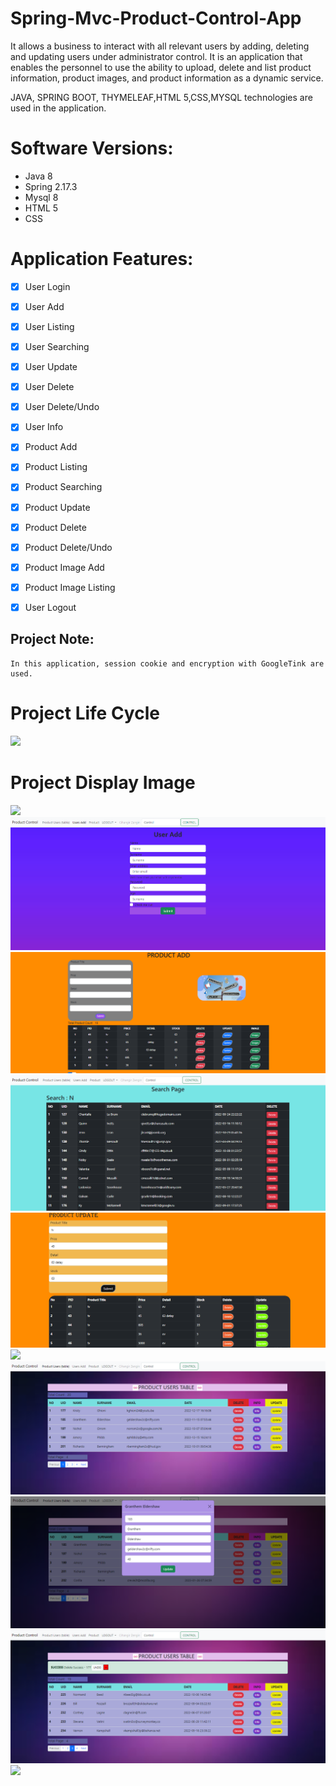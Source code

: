 # Spring-Mvc-Product-Control-App
<p> 
It allows a business to interact with all relevant users by adding, deleting and updating users under administrator control. It is an application that enables the personnel to use the ability to upload, delete and list product information, product images, and product information as a dynamic service.

JAVA, SPRING BOOT, THYMELEAF,HTML 5,CSS,MYSQL technologies are used in the application.
</p>

# Software Versions:
- Java 8
- Spring 2.17.3
- Mysql 8
- HTML 5
- CSS
    
# Application Features:
- [x] User Login
- [x] User Add
- [x] User Listing
- [x] User Searching
- [x] User Update
- [x] User Delete
- [x] User Delete/Undo
- [x] User Info
- [x] Product Add
- [x] Product Listing
- [x] Product Searching
- [x] Product Update
- [x] Product Delete
- [x] Product Delete/Undo
- [x] Product Image Add
- [x] Product Image Listing
- [x] User Logout  


## Project Note:
```
In this application, session cookie and encryption with GoogleTink are used.
```


# Project Life Cycle
<img src="USER-APP-FOTO/LOGİN.png" style="max-width:100%;">

# Project Display Image

<p>
<a>
    <img src="PRODUCT CONTROL/LOGİN.png" style="max-width:100%;"> 
</a>
    <a >
    <img src="PRODUCT CONTROL/Useradd.png" style="max-width:100%;"> 
</a>
       <a>
    <img src="PRODUCT CONTROL/product add.png" style="max-width:100%;"> 
</a>
       <a>
    <img src="PRODUCT CONTROL/search.png" style="max-width:100%;"> 
</a>
       <a >
    <img src="PRODUCT CONTROL/product update.png" style="max-width:100%;"> 
</a>
         <a >
    <img src="PRODUCT CONTROL/ımage.png" style="max-width:100%;"> 
</a>
         <a >
    <img src="PRODUCT CONTROL/user table.png" style="max-width:100%;"> 
</a>
         <a >
    <img src="PRODUCT CONTROL/update.png" style="max-width:100%;"> 
</a>
         <a>
    <img src="PRODUCT CONTROL/user .png" style="max-width:100%;"> 
</a>
        <a >
    <img src="PRODUCT CONTROL/ınfo.png" style="max-width:100%;"> 
</a>
    
</p>
